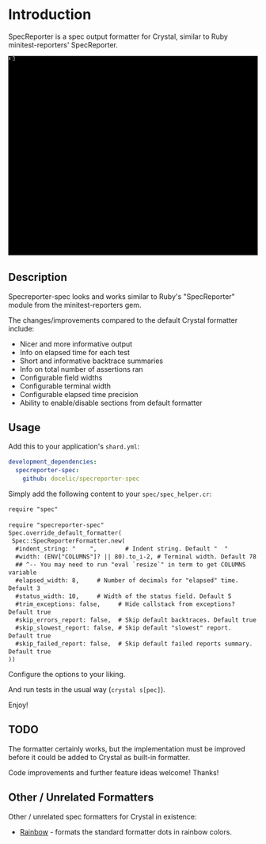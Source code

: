 # Introduction
SpecReporter is a spec output formatter for Crystal, similar to Ruby minitest-reporters' SpecReporter.

![SpecReporter Demo Video](https://raw.githubusercontent.com/docelic/specreporter-spec/master/doc/specreporter-spec.gif)

## Description

Specreporter-spec looks and works similar to Ruby's "SpecReporter"
module from the minitest-reporters gem.

The changes/improvements compared to the default Crystal formatter include:

- Nicer and more informative output
- Info on elapsed time for each test
- Short and informative backtrace summaries
- Info on total number of assertions ran
- Configurable field widths
- Configurable terminal width
- Configurable elapsed time precision
- Ability to enable/disable sections from default formatter

## Usage

Add this to your application's `shard.yml`:

```yaml
development_dependencies:
  specreporter-spec:
    github: docelic/specreporter-spec
```

Simply add the following content to your `spec/spec_helper.cr`:

```crystal
require "spec"

require "specreporter-spec"
Spec.override_default_formatter(
 Spec::SpecReporterFormatter.new(
  #indent_string: "    ",        # Indent string. Default "  "
  #width: (ENV["COLUMNS"]? || 80).to_i-2, # Terminal width. Default 78
  ## ^-- You may need to run "eval `resize`" in term to get COLUMNS variable
  #elapsed_width: 8,     # Number of decimals for "elapsed" time. Default 3
  #status_width: 10,     # Width of the status field. Default 5
  #trim_exceptions: false,     # Hide callstack from exceptions? Default true
  #skip_errors_report: false,  # Skip default backtraces. Default true
  #skip_slowest_report: false, # Skip default "slowest" report. Default true
  #skip_failed_report: false,  # Skip default failed reports summary. Default true
))
```

Configure the options to your liking.

And run tests in the usual way (`crystal s[pec]`).

Enjoy!

## TODO

The formatter certainly works, but the implementation must be
improved before it could be added to Crystal as built-in formatter.

Code improvements and further feature ideas welcome! Thanks!

## Other / Unrelated Formatters

Other / unrelated spec formatters for Crystal in existence:

- [Rainbow](https://github.com/veelenga/rainbow-spec) - formats the
  standard formatter dots in rainbow colors.


